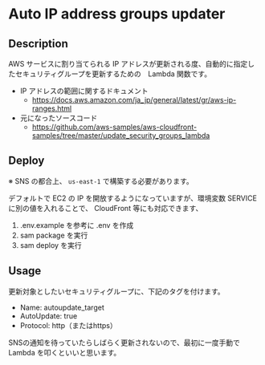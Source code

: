 # Auto IP address groups updater

## Description

AWS サービスに割り当てられる IP アドレスが更新される度、自動的に指定したセキュリティグループを更新するための　Lambda 関数です。

- IP アドレスの範囲に関するドキュメント
  - https://docs.aws.amazon.com/ja_jp/general/latest/gr/aws-ip-ranges.html
- 元になったソースコード
  - https://github.com/aws-samples/aws-cloudfront-samples/tree/master/update_security_groups_lambda

## Deploy

※ SNS の都合上、 `us-east-1` で構築する必要があります。

デフォルトで EC2 の IP を開放するようになっていますが、環境変数 SERVICE に別の値を入れることで、 CloudFront 等にも対応できます、

1. .env.example を参考に .env を作成
2. sam package を実行
3. sam deploy を実行

## Usage

更新対象としたいセキュリティグループに、下記のタグを付けます。

- Name: autoupdate_target
- AutoUpdate: true
- Protocol: http（またはhttps）

SNSの通知を待っていたらしばらく更新されないので、最初に一度手動で Lambda を叩くといいと思います。
